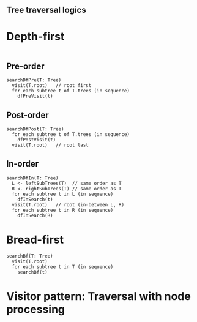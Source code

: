 Tree traversal logics
--------------------

# Depth-first

```

```
## Pre-order

```
searchDfPre(T: Tree)
  visit(T.root)   // root first
  for each subtree t of T.trees (in sequence)
    dfPreVisit(t)
```
## Post-order

```
searchDfPost(T: Tree)
  for each subtree t of T.trees (in sequence)
    dfPostVisit(t)
  visit(T.root)   // root last
```

## In-order
```
searchDfIn(T: Tree)
  L <- leftSubTrees(T)  // same order as T
  R <- rightSubTrees(T) // same order as T
  for each subtree t in L (in sequence)
    dfInSearch(t)
  visit(T.root)   // root (in-between L, R)
  for each subtree t in R (in sequence)
    dfInSearch(R)
```

# Bread-first

```
searchBf(T: Tree)
  visit(T.root)
  for each subtree t in T (in sequence)
    searchBf(t)
```

# Visitor pattern: Traversal with node processing
```

```



